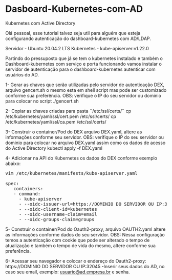 # Dasboard-Kubernetes-com-AD
Kubernetes com Active Directory

Olá pessoal, esse tutorial talvez seja util para alguém que esteja configurando autenticação do dashboard-kubernetes com AD/LDAP.

Servidor - Ubuntu 20.04.2 LTS
Kubernetes - kube-apiserver:v1.22.0


Partindo do pressuposto que já se tem o kubernetes instalado e também o Dashboard-kubernetes com serviço e porta funcionando vamos instalar o servidor de autenticação para o dashboard-kubernetes autenticar com usuários do AD.

1- Gerar as chaves que serão utilizadas pelo servidor de autenticação DEX, arquivo gencert.sh o mesmo esta em shell script mas pode ser customizado conforme sua preferência.
OBS: verifique o IP do seu servidor ou dominio para colocar no script
./gencert.sh

2- Copiar as chaves criadas para pasta ¨/etc/ssl/certs/¨
cp /etc/kubernetes/yaml/ssl/cert.pem /etc/ssl/certs/
cp /etc/kubernetes/yaml/ssl/ca.pem /etc/ssl/certs/

3- Construir o container/Pod do DEX arquivo DEX.yaml, altere as informações conforme seu servidor.
OBS: verifique o IP do seu servidor ou dominio para colocar no arquivo DEX.yaml assim como os dados de acesso do Active Directory
kubectl apply -f DEX.yaml

4- Adicionar na API do Kubernetes os dados do DEX conforme exemplo abaixo:
<pre>
vim /etc/kubernetes/manifests/kube-apiserver.yaml

spec:
   containers:
   - command:
     - kube-apiserver
     - --oidc-issuer-url=https://DOMINIO DO SERVIDOR OU IP:32001
     - --oidc-client-id=kubernetes
     - --oidc-username-claim=email
     - --oidc-groups-claim=groups
</pre>
5- Construir o container/Pod do Oauth2-proxy, arquivo OAUTH2.yaml altere as informações conforme dados do seu servidor.
OBS: Nessa configuração temos a autenticação com cookie que pode ser alterado o tempo de atualização e também o tempo de vida do mesmo, altere conforme sua preferência.

6- Acessar seu navegador e colocar o endereço do Oauth2-proxy: https://DOMINIO DO SERVIDOR OU IP:32045
-Inserir seus dados do AD, no caso seu email, exemplo: usuario@ad.empresa.br e senha.
